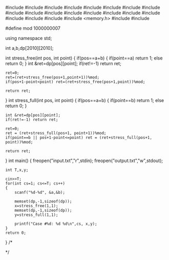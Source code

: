 

#include <cstring>
#include <vector>
#include <list>
#include <map>
#include <set>
#include <deque>
#include <stack>
#include <bitset>
#include <algorithm>
#include <functional>
#include <numeric>
#include <utility>
#include <sstream>
#include <iostream>
#include <iomanip>
#include <cstdio>
#include <cmath>
#include <cstdlib>
#include <ctime>
#include <memory.h>
#include <cassert>
#include <queue>

#define mod 1000000007

using namespace std;

int a,b,dp[2010][2010];

int stress_free(int pos, int point)
{
    if(pos==a+b)
    {
        if(point==a) return 1;
        else return 0;
    }
    int &ret=dp[pos][point];
    if(ret!=-1) return ret;

    ret=0;
    ret=(ret+stress_free(pos+1,point+1))%mod;
    if(pos+1-point<point) ret=(ret+stress_free(pos+1,point))%mod;

    return ret;

}
int stress_full(int pos, int point)
{
    if(pos==a+b)
    {
        if(point==b) return 1;
        else return 0;
    }

    int &ret=dp[pos][point];
    if(ret!=-1) return ret;

    ret=0;
    ret = (ret+stress_full(pos+1, point+1))%mod;
    if(point==b || pos+1-point<=point) ret = (ret+stress_full(pos+1, point))%mod;

    return ret;
}
int main()
{
    freopen("input.txt","r",stdin);
    freopen("output.txt","w",stdout);

    int T,x,y;

    cin>>T;
    for(int cs=1; cs<=T; cs++)
    {
        scanf("%d-%d", &a,&b);

        memset(dp,-1,sizeof(dp));
        x=stress_free(1,1);
        memset(dp,-1,sizeof(dp));
        y=stress_full(1,1);

        printf("Case #%d: %d %d\n",cs, x,y);
    }
    return 0;
}
/*


*/

